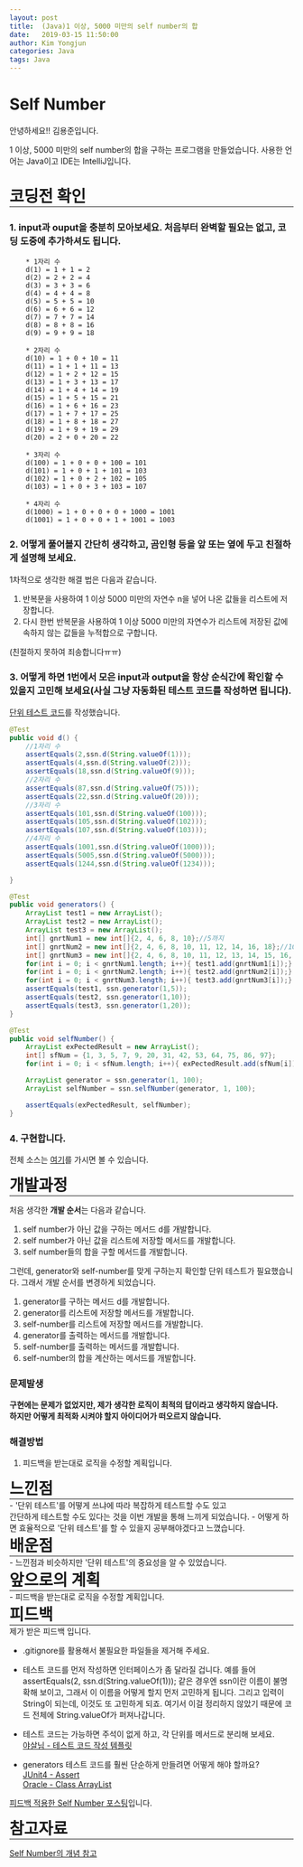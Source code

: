 ```yaml
---
layout: post
title:  (Java)1 이상, 5000 미만의 self number의 합
date:   2019-03-15 11:50:00
author: Kim Yongjun
categories: Java
tags: Java
---
```


# Self Number

안녕하세요!! 김용준입니다.

1 이상, 5000 미만의 self number의 합을 구하는 프로그램을 만들었습니다.
사용한 언어는 Java이고 IDE는 IntelliJ입니다.
<br><br>

<h1 style="margin:0px;"> 코딩전 확인 </h1>
<hr style="height:1px; margin:0px;">


### 1. input과 ouput을 충분히 모아보세요. 처음부터 완벽할 필요는 없고, 코딩 도중에 추가하셔도 됩니다.

        * 1자리 수
        d(1) = 1 + 1 = 2
        d(2) = 2 + 2 = 4
        d(3) = 3 + 3 = 6
        d(4) = 4 + 4 = 8
        d(5) = 5 + 5 = 10
        d(6) = 6 + 6 = 12
        d(7) = 7 + 7 = 14
        d(8) = 8 + 8 = 16
        d(9) = 9 + 9 = 18

        * 2자리 수
        d(10) = 1 + 0 + 10 = 11
        d(11) = 1 + 1 + 11 = 13
        d(12) = 1 + 2 + 12 = 15
        d(13) = 1 + 3 + 13 = 17
        d(14) = 1 + 4 + 14 = 19
        d(15) = 1 + 5 + 15 = 21
        d(16) = 1 + 6 + 16 = 23
        d(17) = 1 + 7 + 17 = 25
        d(18) = 1 + 8 + 18 = 27
        d(19) = 1 + 9 + 19 = 29
        d(20) = 2 + 0 + 20 = 22

        * 3자리 수
        d(100) = 1 + 0 + 0 + 100 = 101
        d(101) = 1 + 0 + 1 + 101 = 103
        d(102) = 1 + 0 + 2 + 102 = 105
        d(103) = 1 + 0 + 3 + 103 = 107

        * 4자리 수
        d(1000) = 1 + 0 + 0 + 0 + 1000 = 1001
        d(1001) = 1 + 0 + 0 + 1 + 1001 = 1003

### 2. 어떻게 풀어볼지 간단히 생각하고, 곰인형 등을 앞 또는 옆에 두고 친절하게 설명해 보세요.

1차적으로 생각한 해결 법은 다음과 같습니다.
1. 반복문을 사용하여 1 이상 5000 미만의 자연수 n을 넣어 나온 값들을 리스트에 저장합니다.
2. 다시 한번 반복문을 사용하여 1 이상 5000 미만의 자연수가 리스트에 저장된 값에 속하지 않는 값들을 누적합으로 구합니다.

(친절하지 못하여 죄송합니다ㅠㅠ)

### 3. 어떻게 하면 1번에서 모은 input과 output을 항상 순식간에 확인할 수 있을지 고민해 보세요(사실 그냥 자동화된 테스트 코드를 작성하면 됩니다).

[단위 테스트 코드](https://github.com/KimYongjun413/DalLab-Mentoring/blob/master/SelfNumber/test/SumOfSelfNumberTest.java "단위 테스트 코드 깃허브 링크")를 작성했습니다.
```java
@Test
public void d() {
    //1자리 수
    assertEquals(2,ssn.d(String.valueOf(1)));
    assertEquals(4,ssn.d(String.valueOf(2)));
    assertEquals(18,ssn.d(String.valueOf(9)));
    //2자리 수
    assertEquals(87,ssn.d(String.valueOf(75)));
    assertEquals(22,ssn.d(String.valueOf(20)));
    //3자리 수
    assertEquals(101,ssn.d(String.valueOf(100)));
    assertEquals(105,ssn.d(String.valueOf(102)));
    assertEquals(107,ssn.d(String.valueOf(103)));
    //4자리 수
    assertEquals(1001,ssn.d(String.valueOf(1000)));
    assertEquals(5005,ssn.d(String.valueOf(5000)));
    assertEquals(1244,ssn.d(String.valueOf(1234)));

}

@Test
public void generators() {
    ArrayList test1 = new ArrayList();
    ArrayList test2 = new ArrayList();
    ArrayList test3 = new ArrayList();
    int[] gnrtNum1 = new int[]{2, 4, 6, 8, 10};//5까지
    int[] gnrtNum2 = new int[]{2, 4, 6, 8, 10, 11, 12, 14, 16, 18};//10까지
    int[] gnrtNum3 = new int[]{2, 4, 6, 8, 10, 11, 12, 13, 14, 15, 16, 17, 18, 19, 21, 22, 23, 25, 27, 29};//20까지
    for(int i = 0; i < gnrtNum1.length; i++){ test1.add(gnrtNum1[i]);}
    for(int i = 0; i < gnrtNum2.length; i++){ test2.add(gnrtNum2[i]);}
    for(int i = 0; i < gnrtNum3.length; i++){ test3.add(gnrtNum3[i]);}
    assertEquals(test1, ssn.generator(1,5));
    assertEquals(test2, ssn.generator(1,10));
    assertEquals(test3, ssn.generator(1,20));
}

@Test
public void selfNumber() {
    ArrayList exPectedResult = new ArrayList();
    int[] sfNum = {1, 3, 5, 7, 9, 20, 31, 42, 53, 64, 75, 86, 97};
    for(int i = 0; i < sfNum.length; i++){ exPectedResult.add(sfNum[i]);}

    ArrayList generator = ssn.generator(1, 100);
    ArrayList selfNumber = ssn.selfNumber(generator, 1, 100);

    assertEquals(exPectedResult, selfNumber);
}
```

### 4. 구현합니다.

전체 소스는 [여기](https://github.com/KimYongjun413/DalLab-Mentoring/tree/master/SelfNumber "Self Number GitHub")를 가시면 볼 수 있습니다.


<h1 style="margin:0px;"> 개발과정 </h1>
<hr style="height:1px; margin:0px;">



처음 생각한 <b>개발 순서</b>는 다음과 같습니다.

1. self number가 아닌 값을 구하는 메서드 d를 개발합니다.
2. self number가 아닌 값을 리스트에 저장할 메서드를 개발합니다.
3. self number들의 합을 구할 메서드를 개발합니다.

그런데, generator와 self-number를 맞게 구하는지
확인할 단위 테스트가 필요했습니다. 그래서 개발 순서를 변경하게 되었습니다.

1. generator를 구하는 메서드 d를 개발합니다.
2. generator를 리스트에 저장할 메서드를 개발합니다.
3. self-number를 리스트에 저장할 메서드를 개발합니다.
4. generator를 출력하는 메서드를 개발합니다.
5. self-number를 출력하는 메서드를 개발합니다.
6. self-number의 합을 계산하는 메서드를 개발합니다.

### 문제발생
<b>구현에는 문제가 없었지만, 제가 생각한 로직이 최적의 답이라고 생각하지 않습니다.</b>    
<b>하지만 어떻게 최적화 시켜야 할지 아이디어가 떠오르지 않습니다.</b>


### 해결방법
1. 피드백을 받는대로 로직을 수정할 계획입니다.


<h1 style="margin:0px;"> 느낀점 </h1>
<hr style="height:1px; margin:0px;">
- '단위 테스트'를 어떻게 쓰냐에 따라 복잡하게 테스트할 수도 있고<br>
간단하게 테스트할 수도 있다는 것을 이번 개발을 통해 느끼게 되었습니다.
- 어떻게 하면 효율적으로 '단위 테스트'를 할 수 있을지 공부해야겠다고 느꼈습니다.

<h1 style="margin:0px;"> 배운점 </h1>
<hr style="height:1px; margin:0px;">
- 느낀점과 비슷하지만 '단위 테스트'의 중요성을 알 수 있었습니다.

<h1 style="margin:0px;"> 앞으로의 계획 </h1>
<hr style="height:1px; margin:0px;">
- 피드백을 받는대로 로직을 수정할 계획입니다.

<h1 style="margin:0px;"> 피드백 </h1>
<hr style="height:1px; margin:0px;">
제가 받은 피드백 입니다.<br>

- .gitignore를 활용해서 불필요한 파일들을 제거해 주세요.

- 테스트 코드를 먼저 작성하면 인터페이스가 좀 달라질 겁니다. 예를 들어 assertEquals(2, ssn.d(String.valueOf(1))); 같은 경우엔 ssn이란 이름이 불명확해 보이고, 그래서 이 이름을 어떻게 할지 먼저 고민하게 됩니다. 그리고 입력이 String이 되는데, 이것도 또 고민하게 되죠. 여기서 이걸 정리하지 않았기 때문에 코드 전체에 String.valueOf가 퍼져나갑니다.

- 테스트 코드는 가능하면 주석이 없게 하고, 각 단위를 메서드로 분리해 보세요.<br> [야살님 - 테스트 코드 작성 템플릿](https://github.com/ahastudio/til/blob/master/blog/2018/12-08-given-when-then.md?fbclid=IwAR3gKIWCiVBsbca9R16owI6CIz53bL6NSz6RTf1x0VsgcpaJ1HjKDmYPqls "테스트 코드 작성 템플릿")

- generators 테스트 코드를 훨씬 단순하게 만들려면 어떻게 해야 할까요?<br>
[JUnit4 - Assert](https://junit.org/junit4/javadoc/latest/org/junit/Assert.html?fbclid=IwAR0aw1F8zlQgm-txEPAljubFDhk4-JXzYUssR6dwHrY4VS10AE75Lg_i0ZE#assertArrayEquals(java.lang.Object[],%20java.lang.Object[]) "JUnit4 - Assert")<br>
[Oracle - Class ArrayList<E>](https://docs.oracle.com/javase/9/docs/api/java/util/ArrayList.html?fbclid=IwAR3lSla0vKojvHduTZeoaFMffrhASfi2MjwQmRyKU6U6UvhYBHT1NOxXXEk#toArray-T:A- "Oracle - Class ArrayList<E>")

[피드백 적용한 Self Number 포스팅](https://kimyongjun413.github.io/java/2019/03/22/Self-Number-by-feedback.html "피드백 적용한 Self Number 포스팅")입니다.
<h1 style="margin:0px;"> 참고자료 </h1>
<hr style="height:1px; margin:0px;">

[Self Number의 개념 참고](http://poj.org/problem?id=1316&fbclid=IwAR0UIU0Oftr01hw8vx_i_Dz6d11QMWoldtuUN9MYlofJv0C6laXdutoKGS0 "이곳에서 1부터 100까지의 self number의 수를 알 수 있었습니다.")

